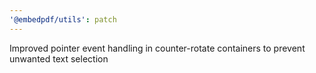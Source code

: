 ```yaml
---
'@embedpdf/utils': patch
---
```


Improved pointer event handling in counter-rotate containers to prevent unwanted text selection

